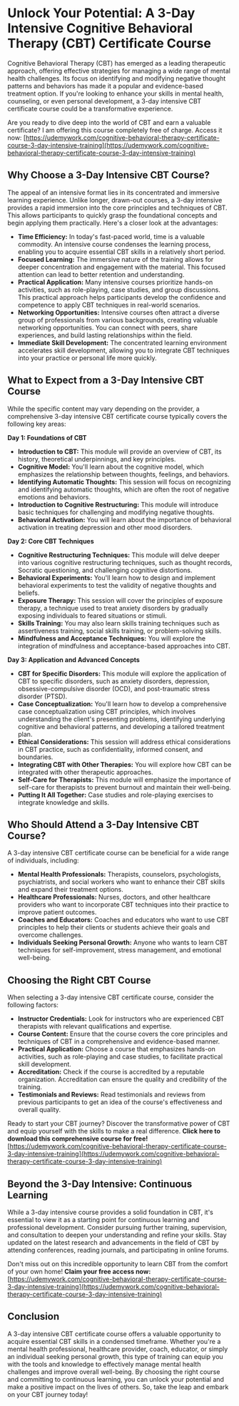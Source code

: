 # Unlock Your Potential: A 3-Day Intensive Cognitive Behavioral Therapy (CBT) Certificate Course

Cognitive Behavioral Therapy (CBT) has emerged as a leading therapeutic approach, offering effective strategies for managing a wide range of mental health challenges. Its focus on identifying and modifying negative thought patterns and behaviors has made it a popular and evidence-based treatment option. If you're looking to enhance your skills in mental health, counseling, or even personal development, a 3-day intensive CBT certificate course could be a transformative experience.

Are you ready to dive deep into the world of CBT and earn a valuable certificate? I am offering this course completely free of charge. Access it now: [https://udemywork.com/cognitive-behavioral-therapy-certificate-course-3-day-intensive-training](https://udemywork.com/cognitive-behavioral-therapy-certificate-course-3-day-intensive-training)

## Why Choose a 3-Day Intensive CBT Course?

The appeal of an intensive format lies in its concentrated and immersive learning experience. Unlike longer, drawn-out courses, a 3-day intensive provides a rapid immersion into the core principles and techniques of CBT. This allows participants to quickly grasp the foundational concepts and begin applying them practically. Here's a closer look at the advantages:

*   **Time Efficiency:** In today's fast-paced world, time is a valuable commodity. An intensive course condenses the learning process, enabling you to acquire essential CBT skills in a relatively short period.
*   **Focused Learning:** The immersive nature of the training allows for deeper concentration and engagement with the material. This focused attention can lead to better retention and understanding.
*   **Practical Application:** Many intensive courses prioritize hands-on activities, such as role-playing, case studies, and group discussions. This practical approach helps participants develop the confidence and competence to apply CBT techniques in real-world scenarios.
*   **Networking Opportunities:** Intensive courses often attract a diverse group of professionals from various backgrounds, creating valuable networking opportunities. You can connect with peers, share experiences, and build lasting relationships within the field.
*   **Immediate Skill Development:** The concentrated learning environment accelerates skill development, allowing you to integrate CBT techniques into your practice or personal life more quickly.

## What to Expect from a 3-Day Intensive CBT Course

While the specific content may vary depending on the provider, a comprehensive 3-day intensive CBT certificate course typically covers the following key areas:

**Day 1: Foundations of CBT**

*   **Introduction to CBT:** This module will provide an overview of CBT, its history, theoretical underpinnings, and key principles.
*   **Cognitive Model:** You'll learn about the cognitive model, which emphasizes the relationship between thoughts, feelings, and behaviors.
*   **Identifying Automatic Thoughts:** This session will focus on recognizing and identifying automatic thoughts, which are often the root of negative emotions and behaviors.
*   **Introduction to Cognitive Restructuring:** This module will introduce basic techniques for challenging and modifying negative thoughts.
*   **Behavioral Activation:** You will learn about the importance of behavioral activation in treating depression and other mood disorders.

**Day 2: Core CBT Techniques**

*   **Cognitive Restructuring Techniques:** This module will delve deeper into various cognitive restructuring techniques, such as thought records, Socratic questioning, and challenging cognitive distortions.
*   **Behavioral Experiments:** You'll learn how to design and implement behavioral experiments to test the validity of negative thoughts and beliefs.
*   **Exposure Therapy:** This session will cover the principles of exposure therapy, a technique used to treat anxiety disorders by gradually exposing individuals to feared situations or stimuli.
*   **Skills Training:** You may also learn skills training techniques such as assertiveness training, social skills training, or problem-solving skills.
*   **Mindfulness and Acceptance Techniques:** You will explore the integration of mindfulness and acceptance-based approaches into CBT.

**Day 3: Application and Advanced Concepts**

*   **CBT for Specific Disorders:** This module will explore the application of CBT to specific disorders, such as anxiety disorders, depression, obsessive-compulsive disorder (OCD), and post-traumatic stress disorder (PTSD).
*   **Case Conceptualization:** You'll learn how to develop a comprehensive case conceptualization using CBT principles, which involves understanding the client's presenting problems, identifying underlying cognitive and behavioral patterns, and developing a tailored treatment plan.
*   **Ethical Considerations:** This session will address ethical considerations in CBT practice, such as confidentiality, informed consent, and boundaries.
*   **Integrating CBT with Other Therapies:** You will explore how CBT can be integrated with other therapeutic approaches.
*   **Self-Care for Therapists:** This module will emphasize the importance of self-care for therapists to prevent burnout and maintain their well-being.
*   **Putting It All Together:** Case studies and role-playing exercises to integrate knowledge and skills.

## Who Should Attend a 3-Day Intensive CBT Course?

A 3-day intensive CBT certificate course can be beneficial for a wide range of individuals, including:

*   **Mental Health Professionals:** Therapists, counselors, psychologists, psychiatrists, and social workers who want to enhance their CBT skills and expand their treatment options.
*   **Healthcare Professionals:** Nurses, doctors, and other healthcare providers who want to incorporate CBT techniques into their practice to improve patient outcomes.
*   **Coaches and Educators:** Coaches and educators who want to use CBT principles to help their clients or students achieve their goals and overcome challenges.
*   **Individuals Seeking Personal Growth:** Anyone who wants to learn CBT techniques for self-improvement, stress management, and emotional well-being.

## Choosing the Right CBT Course

When selecting a 3-day intensive CBT certificate course, consider the following factors:

*   **Instructor Credentials:** Look for instructors who are experienced CBT therapists with relevant qualifications and expertise.
*   **Course Content:** Ensure that the course covers the core principles and techniques of CBT in a comprehensive and evidence-based manner.
*   **Practical Application:** Choose a course that emphasizes hands-on activities, such as role-playing and case studies, to facilitate practical skill development.
*   **Accreditation:** Check if the course is accredited by a reputable organization. Accreditation can ensure the quality and credibility of the training.
*   **Testimonials and Reviews:** Read testimonials and reviews from previous participants to get an idea of the course's effectiveness and overall quality.

Ready to start your CBT journey? Discover the transformative power of CBT and equip yourself with the skills to make a real difference. **Click here to download this comprehensive course for free!** [https://udemywork.com/cognitive-behavioral-therapy-certificate-course-3-day-intensive-training](https://udemywork.com/cognitive-behavioral-therapy-certificate-course-3-day-intensive-training)

## Beyond the 3-Day Intensive: Continuous Learning

While a 3-day intensive course provides a solid foundation in CBT, it's essential to view it as a starting point for continuous learning and professional development. Consider pursuing further training, supervision, and consultation to deepen your understanding and refine your skills. Stay updated on the latest research and advancements in the field of CBT by attending conferences, reading journals, and participating in online forums.

Don't miss out on this incredible opportunity to learn CBT from the comfort of your own home! **Claim your free access now:** [https://udemywork.com/cognitive-behavioral-therapy-certificate-course-3-day-intensive-training](https://udemywork.com/cognitive-behavioral-therapy-certificate-course-3-day-intensive-training)

## Conclusion

A 3-day intensive CBT certificate course offers a valuable opportunity to acquire essential CBT skills in a condensed timeframe. Whether you're a mental health professional, healthcare provider, coach, educator, or simply an individual seeking personal growth, this type of training can equip you with the tools and knowledge to effectively manage mental health challenges and improve overall well-being. By choosing the right course and committing to continuous learning, you can unlock your potential and make a positive impact on the lives of others. So, take the leap and embark on your CBT journey today!
